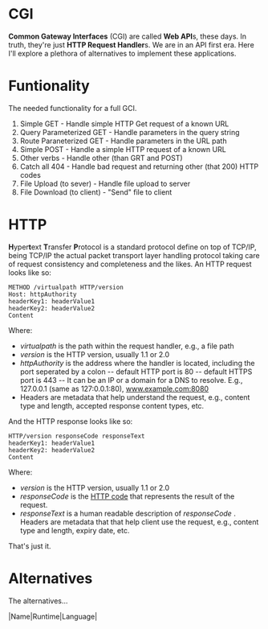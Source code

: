 # CGI
**Common Gateway Interfaces** (CGI) are called **Web API**s, these days. In truth, they're just **HTTP Request Handler**s. We are in an API first era. Here I'll explore a plethora of alternatives to implement these applications.

# Funtionality
The needed functionality for a full GCI.

1. Simple GET - Handle simple HTTP Get request of a known URL
2. Query Parameterized GET - Handle parameters in the query string
3. Route Paraneterized GET - Handle parameters in the URL path
4. Simple POST - Handle a simple HTTP request of a known URL
5. Other verbs - Handle other (than GRT and POST)
6. Catch all 404 - Handle bad request and returning other (that 200) HTTP codes
7. File Upload (to sever) - Handle file upload to server
8. File Download (to client) - "Send" file to client

# HTTP
**H**yper**t**ext **T**ransfer **P**rotocol is a standard protocol define on top of TCP/IP, being TCP/IP the actual packet transport layer handling protocol taking care of request consistency and completeness and the likes. An HTTP request looks like so:
```
METHOD /virtualpath HTTP/version
Host: httpAuthority
headerKey1: headerValue1
headerKey2: headerValue2
Content
```
Where:
- *virtualpath* is the path within the request handler, e.g., a file path
- *version* is the HTTP version, usually 1.1 or 2.0
- *httpAuthority* is the address where the handler is located, including the port seperated by a colon
-- default HTTP port is 80
-- default HTTPS port is 443
-- It can be an IP or a domain for a DNS to resolve. E.g., 127.0.0.1 (same as 127:0.0.1:80), www.example.com:8080
- Headers are metadata that help understand the request, e.g., content type and length, accepted response content types, etc.

And the HTTP response looks like so:
```
HTTP/version responseCode responseText
headerKey1: headerValue1
headerKey2: headerValue2
Content
```
Where:
- *version* is the HTTP version, usually 1.1 or 2.0
- *responseCode* is the [HTTP code](https://en.wikipedia.org/wiki/List_of_HTTP_status_codes) that represents the result of the request.
- *responseText* is a human readable description of *responseCode*
. Headers are metadata that that help client use the request, e.g., content type and length, expiry date, etc.

That's just it.

# Alternatives
The alternatives...

|Name|Runtime|Language|
